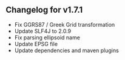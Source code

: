 ## Changelog for v1.7.1
+ Fix GGRS87 / Greek Grid transformation
+ Update SLF4J to 2.0.9
+ Fix parsing ellipsoid name
+ Update EPSG file
+ Update dependencies and maven plugins